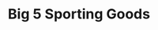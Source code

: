 ---
title: "Big 5 Sporting Goods"
url: /seattle/big-5-sporting-goods-southwest-barton-street/
shop: Sport
---